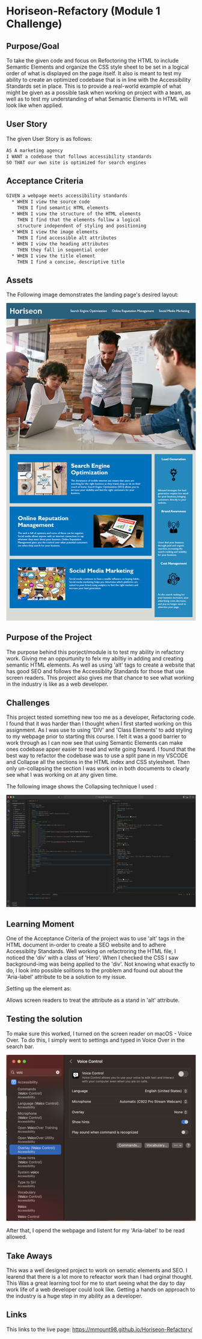 # Horiseon-Refactory (Module 1 Challenge)

## Purpose/Goal 
  To take the given code and focus on Refoctoring the HTML to include Semantic Elements and organize the CSS style sheet to be set in a logical order of what is displayed on the page itself. It also is meant to test my ability to create an optimized codebase that is in line with the Accessibility Standards set in place. This is to provide a real-world example of what might be given as a possible task when working on project with a team, as well as to test my understanding of what Semantic Elements in HTML will look like when applied. 
  
 ## User Story
  The given User Story is as follows:
    
    AS A marketing agency
    I WANT a codebase that follows accessibility standards
    SO THAT our own site is optimized for search engines
    
  ## Acceptance Criteria
    GIVEN a webpage meets accessibility standards
      * WHEN I view the source code
        THEN I find semantic HTML elements
      * WHEN I view the structure of the HTML elements
        THEN I find that the elements follow a logical 
        structure independent of styling and positioning
      * WHEN I view the image elements
        THEN I find accessible alt attributes
      * WHEN I view the heading attributes
        THEN they fall in sequential order
      * WHEN I view the title element
        THEN I find a concise, descriptive title
        
 ## Assets
 
 The Following image demonstrates the landing page's desired layout:
 
![The Landing Page Demo and Style Guide](./assets/images/Demo-landing-page.png)

## Purpose of the Project 

The purpose behind this porject/module is to test my ability in refactory work. Giving me an oppurtunity to felx my abiltiy in adding and creating semantic HTML elements. As well as using 'alt' tags to create a website that has good SEO and follows the Accessiblity Standards for those that use screen readers. This project also gives me that chance to see what working in the industry is like as a web developer. 

## Challenges

 This project tested something new too me as a developer, Refactoring code. I found that it was harder than I thought when I first started working on this assignment. As I was use to using 'DIV' and 'Class Elements' to add styling to my webpage prior to starting this course. I felt it was a good barrier to work through as I can now see that using Semantic Elements can make ones codebase apper easier to read and write going foward. I found that the best way to refactor the codebase was to use a split pane in my VSCODE and Collapse all the sections in the HTML index and CSS stylesheet. Then only un-collapsing the section I was work on in both documents to clearly see what I was working on at any given time. 
 
The following image shows the Collapsing technique I used :

![Screenshot of VScode with split panes. Both the HTML and CSS are collapsed at specific sections](./assets/images/Screenshot-panel1.png)

## Learning Moment

One of the Acceptance Criteria of the project was to use 'alt' tags in the HTML document in-order to create a SEO website and to adhere Accessiblity Standards. Well working on refactroring the HTML file, I noticed the 'div' with a class of 'Hero'. When I checked the CSS I saw background-img was being applied to the 'div'. Not knowing what exactly to do, I look into possible solitions to the problem and found out about the 'Aria-label' attribute to be a solution to my issue. 

Setting up the element as: 
<div class="hero" aria-label=""></div> 

Allows screen readers to treat the attribute as a stand in 'alt' attribute. 

## Testing the solution

To make sure this worked, I turned on the screen reader on macOS - Voice Over. To do this, I simply went to settings and typed in Voice Over in the search bar. 

![macOS settings menu](./assets/images/Screenshot-settings.png)

After that, I opend the webpage and listent for my 'Aria-label' to be read allowed. 

## Take Aways 

This was a well designed project to work on sematic elements and SEO. I learend that there is a lot more to refeactor work than I had orginal thought. This Was a great learning tool for me to start seeing what the day to day work life of a web developer could look like. Getting a hands on approach to the industry is a huge step in my ability as a developer.

## Links
This links to the live page: 
https://mmount98.github.io/Horiseon-Refactory/
